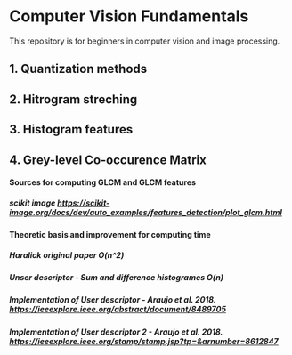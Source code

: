 # Computer Vision Fundamentals
This repository is for beginners in computer vision and image processing. 

## 1. Quantization methods 


## 2. Hitrogram streching


## 3. Histogram features


## 4. Grey-level Co-occurence Matrix 
#### Sources for computing GLCM and GLCM features 
##### scikit image https://scikit-image.org/docs/dev/auto_examples/features_detection/plot_glcm.html

#### Theoretic basis and improvement for computing time
##### Haralick original paper O(n^2)
##### Unser descriptor - Sum and difference histogrames O(n)
##### Implementation of User descriptor - Araujo et al. 2018. https://ieeexplore.ieee.org/abstract/document/8489705
##### Implementation of User descriptor 2 - Araujo et al. 2018. https://ieeexplore.ieee.org/stamp/stamp.jsp?tp=&arnumber=8612847
##### 
